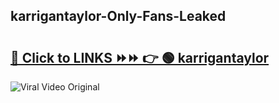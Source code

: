 
 ## karrigantaylor-Only-Fans-Leaked

# <h2><a href="https://clipsfans.com/karrigantaylor&ref=git">🔗 Click to LINKS ⏩⏩ 👉 🟢 karrigantaylor </a></h2>

<a href="https://clipsfans.com/karrigantaylor&ref=git" rel="nofollow" data-target="animated-image.originalLink"><img src="https://i.ibb.co.com/xMMVF88/686577567.gif" alt="Viral Video Original" style="max-width: 100%; display: inline-block;" data-target="animated-image.originalImage"></a>
